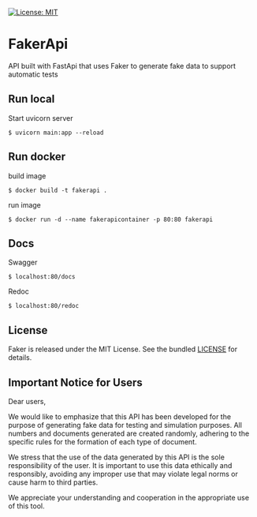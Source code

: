 [![License: MIT](https://img.shields.io/badge/License-MIT-yellow.svg)](https://opensource.org/licenses/MIT)


# FakerApi
API built with FastApi that uses Faker to generate fake data to support automatic tests

Run local
-------

Start uvicorn server

    $ uvicorn main:app --reload


Run docker
-------

build image

    $ docker build -t fakerapi .

run image

    $ docker run -d --name fakerapicontainer -p 80:80 fakerapi



Docs
-------

Swagger

    $ localhost:80/docs

Redoc

    $ localhost:80/redoc



License
-------

Faker is released under the MIT License. See the bundled [LICENSE](LICENSE) for details.

Important Notice for Users
-------

Dear users,

We would like to emphasize that this API has been developed for the purpose of generating fake data for testing and simulation purposes. All numbers and documents generated are created randomly, adhering to the specific rules for the formation of each type of document.

We stress that the use of the data generated by this API is the sole responsibility of the user. It is important to use this data ethically and responsibly, avoiding any improper use that may violate legal norms or cause harm to third parties.

We appreciate your understanding and cooperation in the appropriate use of this tool.